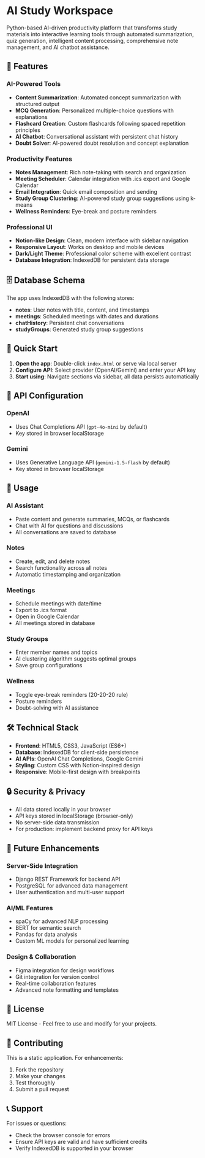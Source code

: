# AI Study Workspace

Python-based AI-driven productivity platform that transforms study materials into interactive learning tools through automated summarization, quiz generation, intelligent content processing, comprehensive note management, and AI chatbot assistance.

## 🚀 Features

### AI-Powered Tools
- **Content Summarization**: Automated concept summarization with structured output
- **MCQ Generation**: Personalized multiple-choice questions with explanations
- **Flashcard Creation**: Custom flashcards following spaced repetition principles
- **AI Chatbot**: Conversational assistant with persistent chat history
- **Doubt Solver**: AI-powered doubt resolution and concept explanation

### Productivity Features
- **Notes Management**: Rich note-taking with search and organization
- **Meeting Scheduler**: Calendar integration with .ics export and Google Calendar
- **Email Integration**: Quick email composition and sending
- **Study Group Clustering**: AI-powered study group suggestions using k-means
- **Wellness Reminders**: Eye-break and posture reminders

### Professional UI
- **Notion-like Design**: Clean, modern interface with sidebar navigation
- **Responsive Layout**: Works on desktop and mobile devices
- **Dark/Light Theme**: Professional color scheme with excellent contrast
- **Database Integration**: IndexedDB for persistent data storage

## 🗄️ Database Schema

The app uses IndexedDB with the following stores:
- **notes**: User notes with title, content, and timestamps
- **meetings**: Scheduled meetings with dates and durations
- **chatHistory**: Persistent chat conversations
- **studyGroups**: Generated study group suggestions

## 🚀 Quick Start

1. **Open the app**: Double-click `index.html` or serve via local server
2. **Configure API**: Select provider (OpenAI/Gemini) and enter your API key
3. **Start using**: Navigate sections via sidebar, all data persists automatically

## 🔧 API Configuration

### OpenAI
- Uses Chat Completions API (`gpt-4o-mini` by default)
- Key stored in browser localStorage

### Gemini
- Uses Generative Language API (`gemini-1.5-flash` by default)
- Key stored in browser localStorage

## 📱 Usage

### AI Assistant
- Paste content and generate summaries, MCQs, or flashcards
- Chat with AI for questions and discussions
- All conversations are saved to database

### Notes
- Create, edit, and delete notes
- Search functionality across all notes
- Automatic timestamping and organization

### Meetings
- Schedule meetings with date/time
- Export to .ics format
- Open in Google Calendar
- All meetings stored in database

### Study Groups
- Enter member names and topics
- AI clustering algorithm suggests optimal groups
- Save group configurations

### Wellness
- Toggle eye-break reminders (20-20-20 rule)
- Posture reminders
- Doubt-solving with AI assistance

## 🛠️ Technical Stack

- **Frontend**: HTML5, CSS3, JavaScript (ES6+)
- **Database**: IndexedDB for client-side persistence
- **AI APIs**: OpenAI Chat Completions, Google Gemini
- **Styling**: Custom CSS with Notion-inspired design
- **Responsive**: Mobile-first design with breakpoints

## 🔒 Security & Privacy

- All data stored locally in your browser
- API keys stored in localStorage (browser-only)
- No server-side data transmission
- For production: implement backend proxy for API keys

## 🚀 Future Enhancements

### Server-Side Integration
- Django REST Framework for backend API
- PostgreSQL for advanced data management
- User authentication and multi-user support

### AI/ML Features
- spaCy for advanced NLP processing
- BERT for semantic search
- Pandas for data analysis
- Custom ML models for personalized learning

### Design & Collaboration
- Figma integration for design workflows
- Git integration for version control
- Real-time collaboration features
- Advanced note formatting and templates

## 📄 License

MIT License - Feel free to use and modify for your projects.

## 🤝 Contributing

This is a static application. For enhancements:
1. Fork the repository
2. Make your changes
3. Test thoroughly
4. Submit a pull request

## 📞 Support

For issues or questions:
- Check the browser console for errors
- Ensure API keys are valid and have sufficient credits
- Verify IndexedDB is supported in your browser

